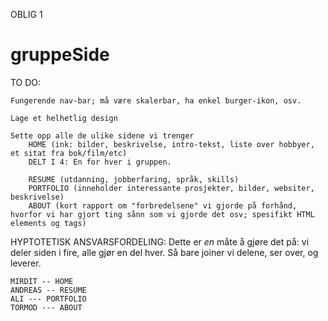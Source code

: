 OBLIG 1

# gruppeSide

TO DO:

    Fungerende nav-bar; må være skalerbar, ha enkel burger-ikon, osv.

    Lage et helhetlig design

    Sette opp alle de ulike sidene vi trenger
        HOME (ink: bilder, beskrivelse, intro-tekst, liste over hobbyer, et sitat fra bok/film/etc)
        DELT I 4: En for hver i gruppen.

        RESUME (utdanning, jobberfaring, språk, skills)
        PORTFOLIO (inneholder interessante prosjekter, bilder, websiter, beskrivelse)
        ABOUT (kort rapport om "forbredelsene" vi gjorde på forhånd, hvorfor vi har gjort ting sånn som vi gjorde det osv; spesifikt HTML elements og tags)

HYPTOTETISK ANSVARSFORDELING:
Dette er _en_ måte å gjøre det på:
vi deler siden i fire, alle gjør en del hver.
Så bare joiner vi delene, ser over, og leverer.

    MIRDIT -- HOME
    ANDREAS -- RESUME
    ALI --- PORTFOLIO
    TORMOD --- ABOUT
